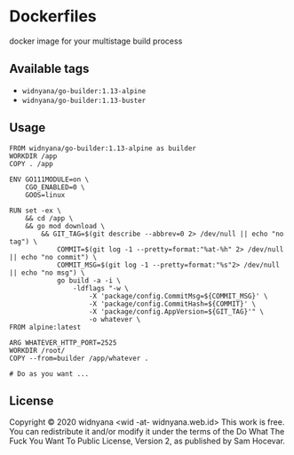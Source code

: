 # Dockerfiles

docker image for your multistage build process

## Available tags

- `widnyana/go-builder:1.13-alpine`
- `widnyana/go-builder:1.13-buster`

## Usage


```
FROM widnyana/go-builder:1.13-alpine as builder
WORKDIR /app
COPY . /app

ENV GO111MODULE=on \
    CGO_ENABLED=0 \
    GOOS=linux

RUN set -ex \
    && cd /app \
    && go mod download \
        && GIT_TAG=$(git describe --abbrev=0 2> /dev/null || echo "no tag") \
            COMMIT=$(git log -1 --pretty=format:"%at-%h" 2> /dev/null || echo "no commit") \
            COMMIT_MSG=$(git log -1 --pretty=format:"%s"2> /dev/null || echo "no msg") \
            go build -a -i \
                -ldflags "-w \
                    -X 'package/config.CommitMsg=${COMMIT_MSG}' \
                    -X 'package/config.CommitHash=${COMMIT}' \
                    -X 'package/config.AppVersion=${GIT_TAG}'" \
                    -o whatever \
FROM alpine:latest

ARG WHATEVER_HTTP_PORT=2525
WORKDIR /root/
COPY --from=builder /app/whatever .

# Do as you want ...
```


## License

Copyright © 2020 widnyana <wid -at- widnyana.web.id>
This work is free. You can redistribute it and/or modify it under the
terms of the Do What The Fuck You Want To Public License, Version 2,
as published by Sam Hocevar.